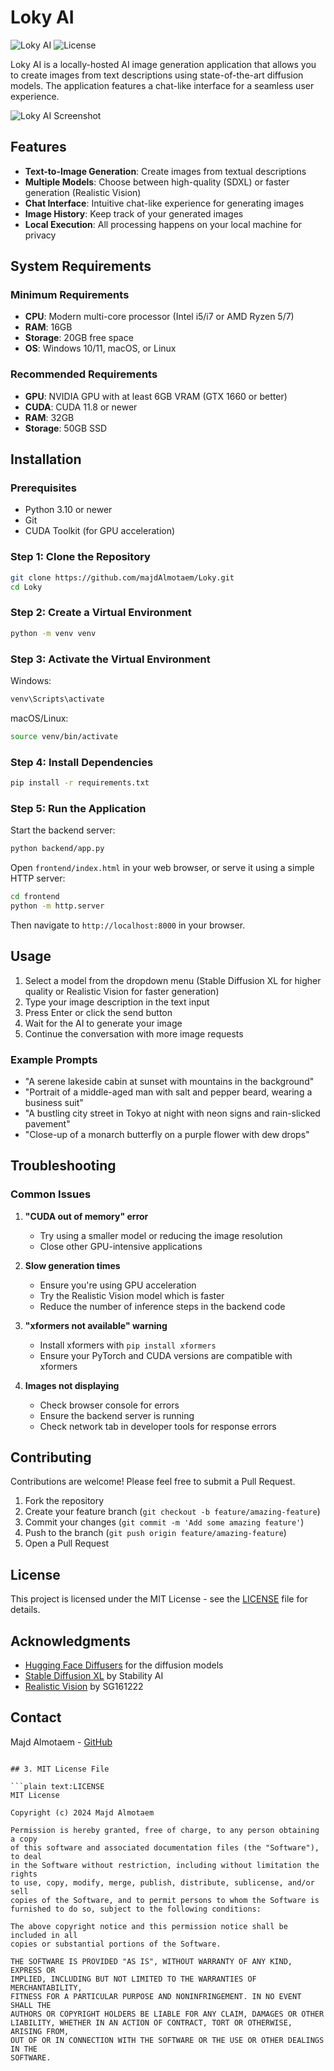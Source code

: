 # Loky AI

![Loky AI](https://img.shields.io/badge/Loky-AI%20Image%20Generator-purple)
![License](https://img.shields.io/badge/license-MIT-blue)

Loky AI is a locally-hosted AI image generation application that allows you to create images from text descriptions using state-of-the-art diffusion models. The application features a chat-like interface for a seamless user experience.

<img src="https://github.com/user-attachments/assets/75874fd0-2cf9-4914-8485-65079f1f968f" alt="Loky AI Screenshot" />


## Features

- **Text-to-Image Generation**: Create images from textual descriptions
- **Multiple Models**: Choose between high-quality (SDXL) or faster generation (Realistic Vision)
- **Chat Interface**: Intuitive chat-like experience for generating images
- **Image History**: Keep track of your generated images
- **Local Execution**: All processing happens on your local machine for privacy

## System Requirements

### Minimum Requirements

- **CPU**: Modern multi-core processor (Intel i5/i7 or AMD Ryzen 5/7)
- **RAM**: 16GB
- **Storage**: 20GB free space
- **OS**: Windows 10/11, macOS, or Linux

### Recommended Requirements

- **GPU**: NVIDIA GPU with at least 6GB VRAM (GTX 1660 or better)
- **CUDA**: CUDA 11.8 or newer
- **RAM**: 32GB
- **Storage**: 50GB SSD

## Installation

### Prerequisites

- Python 3.10 or newer
- Git
- CUDA Toolkit (for GPU acceleration)

### Step 1: Clone the Repository

```bash
git clone https://github.com/majdAlmotaem/Loky.git
cd Loky
```

### Step 2: Create a Virtual Environment

```bash
python -m venv venv
```

### Step 3: Activate the Virtual Environment

Windows:

```bash
venv\Scripts\activate
```

macOS/Linux:

```bash
source venv/bin/activate
```

### Step 4: Install Dependencies

```bash
pip install -r requirements.txt
```

### Step 5: Run the Application

Start the backend server:

```bash
python backend/app.py
```

Open `frontend/index.html` in your web browser, or serve it using a simple HTTP server:

```bash
cd frontend
python -m http.server
```

Then navigate to `http://localhost:8000` in your browser.

## Usage

1. Select a model from the dropdown menu (Stable Diffusion XL for higher quality or Realistic Vision for faster generation)
2. Type your image description in the text input
3. Press Enter or click the send button
4. Wait for the AI to generate your image
5. Continue the conversation with more image requests

### Example Prompts

- "A serene lakeside cabin at sunset with mountains in the background"
- "Portrait of a middle-aged man with salt and pepper beard, wearing a business suit"
- "A bustling city street in Tokyo at night with neon signs and rain-slicked pavement"
- "Close-up of a monarch butterfly on a purple flower with dew drops"

## Troubleshooting

### Common Issues

1. **"CUDA out of memory" error**

   - Try using a smaller model or reducing the image resolution
   - Close other GPU-intensive applications

2. **Slow generation times**

   - Ensure you're using GPU acceleration
   - Try the Realistic Vision model which is faster
   - Reduce the number of inference steps in the backend code

3. **"xformers not available" warning**

   - Install xformers with `pip install xformers`
   - Ensure your PyTorch and CUDA versions are compatible with xformers

4. **Images not displaying**
   - Check browser console for errors
   - Ensure the backend server is running
   - Check network tab in developer tools for response errors

## Contributing

Contributions are welcome! Please feel free to submit a Pull Request.

1. Fork the repository
2. Create your feature branch (`git checkout -b feature/amazing-feature`)
3. Commit your changes (`git commit -m 'Add some amazing feature'`)
4. Push to the branch (`git push origin feature/amazing-feature`)
5. Open a Pull Request

## License

This project is licensed under the MIT License - see the [LICENSE](LICENSE) file for details.

## Acknowledgments

- [Hugging Face Diffusers](https://github.com/huggingface/diffusers) for the diffusion models
- [Stable Diffusion XL](https://huggingface.co/stabilityai/stable-diffusion-xl-base-1.0) by Stability AI
- [Realistic Vision](https://huggingface.co/SG161222/Realistic_Vision_V5.1_noVAE) by SG161222

## Contact

Majd Almotaem - [GitHub](https://github.com/majdAlmotaem)

````

## 3. MIT License File

```plain text:LICENSE
MIT License

Copyright (c) 2024 Majd Almotaem

Permission is hereby granted, free of charge, to any person obtaining a copy
of this software and associated documentation files (the "Software"), to deal
in the Software without restriction, including without limitation the rights
to use, copy, modify, merge, publish, distribute, sublicense, and/or sell
copies of the Software, and to permit persons to whom the Software is
furnished to do so, subject to the following conditions:

The above copyright notice and this permission notice shall be included in all
copies or substantial portions of the Software.

THE SOFTWARE IS PROVIDED "AS IS", WITHOUT WARRANTY OF ANY KIND, EXPRESS OR
IMPLIED, INCLUDING BUT NOT LIMITED TO THE WARRANTIES OF MERCHANTABILITY,
FITNESS FOR A PARTICULAR PURPOSE AND NONINFRINGEMENT. IN NO EVENT SHALL THE
AUTHORS OR COPYRIGHT HOLDERS BE LIABLE FOR ANY CLAIM, DAMAGES OR OTHER
LIABILITY, WHETHER IN AN ACTION OF CONTRACT, TORT OR OTHERWISE, ARISING FROM,
OUT OF OR IN CONNECTION WITH THE SOFTWARE OR THE USE OR OTHER DEALINGS IN THE
SOFTWARE.
````
